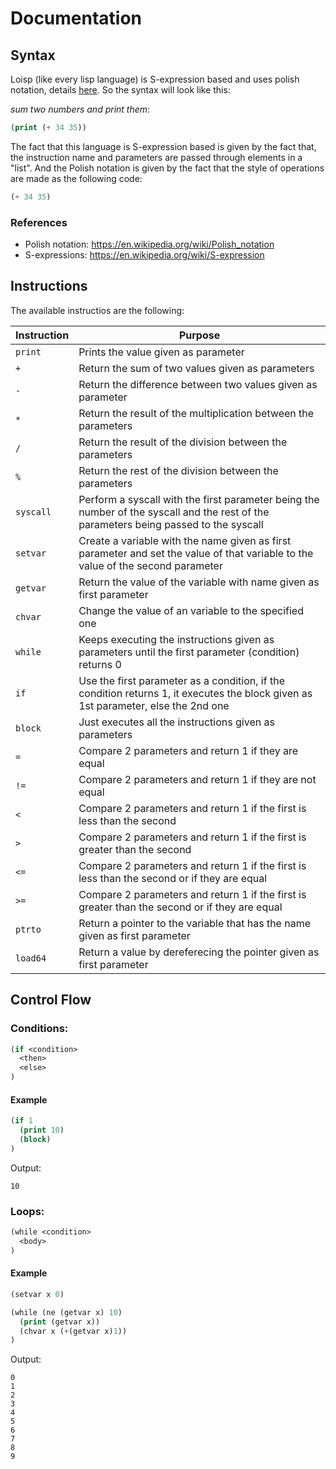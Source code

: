 # Documentation

## Syntax

Loisp (like every lisp language) is S-expression based and uses polish notation, details [here](https://en.wikipedia.org/wiki/Polish_notation). So the syntax will look like this:

*sum two numbers and print them*:
```lisp
(print (+ 34 35))
```

The fact that this language is S-expression based is given by the fact that, the instruction name and parameters are passed through elements in a "list". And the Polish notation is given by the fact that the style of operations are made as the following code:

```lisp
(+ 34 35)
```

### References

- Polish notation: https://en.wikipedia.org/wiki/Polish_notation
- S-expressions: https://en.wikipedia.org/wiki/S-expression

## Instructions

The available instructios are the following:

| Instruction | Purpose                                                                                                                               |
|-------------|---------------------------------------------------------------------------------------------------------------------------------------|
| `print`     | Prints the value given as parameter                                                                                                   |
| `+`         | Return the sum of two values given as parameters                                                                                      |
| `-`         | Return the difference between two values given as parameter                                                                           |
| `*`         | Return the result of the multiplication between the parameters                                                                        |
| `/`         | Return the result of the division between the parameters                                                                              |
| `%`         | Return the rest of the division between the parameters                                                                                |
| `syscall`   | Perform a syscall with the first parameter being the number of the syscall and the rest of the parameters being passed to the syscall |
| `setvar`    | Create a variable with the name given as first parameter and set the value of that variable to the value of the second parameter      |
| `getvar`    | Return the value of the variable with name given as first parameter                                                                   |
| `chvar`     | Change the value of an variable to the specified one                                                                                  |
| `while`     | Keeps executing the instructions given as parameters until the first parameter (condition) returns 0                                  |
| `if`        | Use the first parameter as a condition, if the condition returns 1, it executes the block given as 1st parameter, else the 2nd one    |
| `block`     | Just executes all the instructions given as parameters                                                                                |
| `=`         | Compare 2 parameters and return 1 if they are equal                                                                                   |
| `!=`        | Compare 2 parameters and return 1 if they are not equal                                                                               |
| `<`         | Compare 2 parameters and return 1 if the first is less than the second                                                                |
| `>`         | Compare 2 parameters and return 1 if the first is greater than the second                                                             |
| `<=`        | Compare 2 parameters and return 1 if the first is less than the second or if they are equal                                           |
| `>=`        | Compare 2 parameters and return 1 if the first is greater than the second or if they are equal                                        |
| `ptrto`     | Return a pointer to the variable that has the name given as first parameter                                                           |
| `load64`    | Return a value by dereferecing the pointer given as first parameter                                                                   |

## Control Flow

### Conditions:

```lisp
(if <condition>
  <then>
  <else>
)
```

#### Example

```lisp
(if 1
  (print 10)
  (block)
)
```
Output:

```console
10
```

### Loops:

```lisp
(while <condition>
  <body>
)
```
#### Example

```lisp
(setvar x 0)

(while (ne (getvar x) 10)
  (print (getvar x))
  (chvar x (+(getvar x)1))
)
```
Output:
```console
0
1
2
3
4
5
6
7
8
9
```
